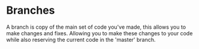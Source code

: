 # Branches

A branch is copy of the main set of code you've made, this allows you to make changes and fixes. Allowing you to make these changes to your code while also reserving the current code in the 'master' branch.